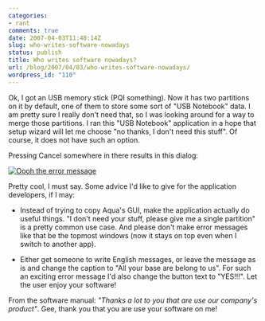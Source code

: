 ```yaml
---
categories:
- rant
comments: true
date: 2007-04-03T11:48:14Z
slug: who-writes-software-nowadays
status: publish
title: Who writes software nowadays?
url: /blog/2007/04/03/who-writes-software-nowadays/
wordpress_id: "110"
---
```


Ok, I got an USB memory stick (PQI something). Now it has two partitions on it by default, one of them to store some sort of "USB Notebook" data. I am pretty sure I really don't need that, so I was looking around for a way to merge those partitions. I ran this "USB Notebook" application in a hope that setup wizard will let me choose "no thanks, I don't need this stuff". Of course, it does not have such an option.

Pressing Cancel somewhere in there results in this dialog:

[![Oooh the error message](http://aras-p.info/blog/wp-content/uploads/2007/04/allyourbase.png)](http://aras-p.info/blog/wp-content/uploads/2007/04/allyourbase.png)

Pretty cool, I must say. Some advice I'd like to give for the application developers, if I may:



	
  * Instead of trying to copy Aqua's GUI, make the application actually do useful things. "I don't need your stuff, please give me a single partition" is a pretty common use case. And please don't make error messages like that be the topmost windows (now it stays on top even when I switch to another app).

	
  * Either get someone to write English messages, or leave the message as is and change the caption to "All your base are belong to us". For such an exciting error message I'd also change the button text to "YES!!!". Let the user enjoy your software!


From the software manual: _"Thanks a lot to you that are use our company's product"_. Gee, thank you that you are use your software on me!
